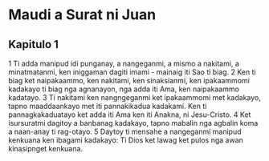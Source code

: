 Maudi a Surat ni Juan
=====================

Kapitulo 1
----------

1 Ti adda manipud idi punganay, a nangeganmi, a mismo a nakitami, a minatmatanmi, ken iniggaman dagiti imami - mainaig iti Sao ti biag.
2 Ken ti biag ket naipakaammo, ken nakitami, ken sinaksianmi, ken ipakaammomi kadakayo ti biag nga agnanayon, nga adda iti Ama, ken naipakaammo kadatayo.
3 Ti nakitami ken nangngeganmi ket ipakaammomi met kadakayo, tapno maaddaankayo met iti pannakikadua kadakami. Ken ti pannagkakaduatayo ket adda iti Ama ken iti Anakna, ni Jesu-Cristo.
4 Ket isursuratmi dagitoy a banbanag kadakayo, tapno mabalin nga agbalin koma a naan-anay ti rag-otayo.
5 Daytoy ti mensahe a nangeganmi manipud kenkuana ken ibagami kadakayo: Ti Dios ket lawag ket pulos nga awan kinasipnget kenkuana.
